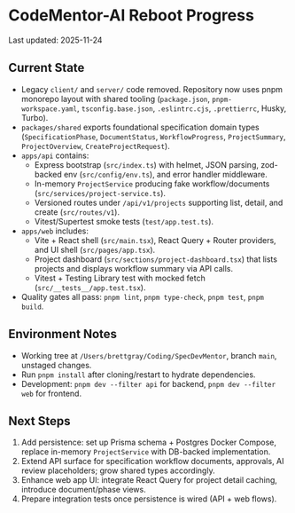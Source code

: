 # CodeMentor-AI Reboot Progress

Last updated: 2025-11-24

## Current State

- Legacy `client/` and `server/` code removed. Repository now uses pnpm monorepo layout with shared tooling (`package.json`, `pnpm-workspace.yaml`, `tsconfig.base.json`, `.eslintrc.cjs`, `.prettierrc`, Husky, Turbo).
- `packages/shared` exports foundational specification domain types (`SpecificationPhase`, `DocumentStatus`, `WorkflowProgress`, `ProjectSummary`, `ProjectOverview`, `CreateProjectRequest`).
- `apps/api` contains:
  - Express bootstrap (`src/index.ts`) with helmet, JSON parsing, zod-backed env (`src/config/env.ts`), and error handler middleware.
  - In-memory `ProjectService` producing fake workflow/documents (`src/services/project-service.ts`).
  - Versioned routes under `/api/v1/projects` supporting list, detail, and create (`src/routes/v1`).
  - Vitest/Supertest smoke tests (`test/app.test.ts`).
- `apps/web` includes:
  - Vite + React shell (`src/main.tsx`), React Query + Router providers, and UI shell (`src/pages/app.tsx`).
  - Project dashboard (`src/sections/project-dashboard.tsx`) that lists projects and displays workflow summary via API calls.
  - Vitest + Testing Library test with mocked fetch (`src/__tests__/app.test.tsx`).
- Quality gates all pass: `pnpm lint`, `pnpm type-check`, `pnpm test`, `pnpm build`.

## Environment Notes

- Working tree at `/Users/brettgray/Coding/SpecDevMentor`, branch `main`, unstaged changes.
- Run `pnpm install` after cloning/restart to hydrate dependencies.
- Development: `pnpm dev --filter api` for backend, `pnpm dev --filter web` for frontend.

## Next Steps

1. Add persistence: set up Prisma schema + Postgres Docker Compose, replace in-memory `ProjectService` with DB-backed implementation.
2. Extend API surface for specification workflow documents, approvals, AI review placeholders; grow shared types accordingly.
3. Enhance web app UI: integrate React Query for project detail caching, introduce document/phase views.
4. Prepare integration tests once persistence is wired (API + web flows).
